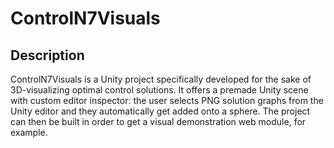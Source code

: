 # ControlN7Visuals

## Description

ControlN7Visuals is a Unity project specifically developed for the sake of 3D-visualizing optimal control solutions. It offers a premade Unity scene with custom editor inspector: the user selects PNG solution graphs from the Unity editor and they automatically get added onto a sphere. The project can then be built in order to get a visual demonstration web module, for example.